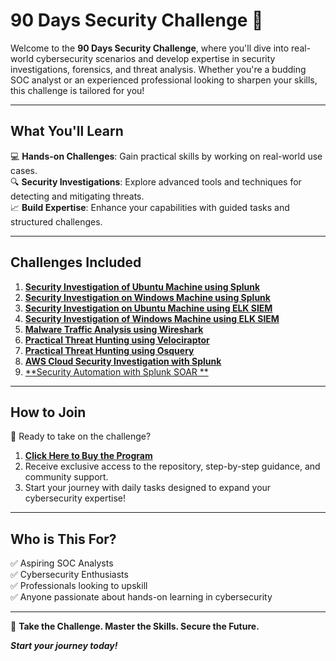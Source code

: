 # **90 Days Security Challenge** 🎯  

Welcome to the **90 Days Security Challenge**, where you'll dive into real-world cybersecurity scenarios and develop expertise in security investigations, forensics, and threat analysis. Whether you're a budding SOC analyst or an experienced professional looking to sharpen your skills, this challenge is tailored for you!

---

## **What You'll Learn**  
💻 **Hands-on Challenges**: Gain practical skills by working on real-world use cases.  
🔍 **Security Investigations**: Explore advanced tools and techniques for detecting and mitigating threats.  
📈 **Build Expertise**: Enhance your capabilities with guided tasks and structured challenges.  

---

## **Challenges Included**  

1. [**Security Investigation of Ubuntu Machine using Splunk**](https://github.com/0xrajneesh/90-days-security-challenge/tree/main/Challenge%231)  
2. [**Security Investigation on Windows Machine using Splunk**](https://github.com/0xrajneesh/90-days-security-challenge/tree/main/Challenge%232)  
3. [**Security Investigation on Ubuntu Machine using ELK SIEM**](https://github.com/0xrajneesh/90-days-security-challenge/tree/main/Challenge%233)  
4. [**Security Investigation of Windows Machine using ELK SIEM**](https://github.com/0xrajneesh/90-days-security-challenge/tree/main/Challenge%234)  
5. [**Malware Traffic Analysis using Wireshark**](https://github.com/0xrajneesh/90-days-security-challenge/tree/main/Challenge%235)  
6. [**Practical Threat Hunting using Velociraptor**](https://github.com/0xrajneesh/90-days-security-challenge/tree/main/Challenge%236)  
7. [**Practical Threat Hunting using Osquery**](https://github.com/0xrajneesh/90-days-security-challenge/tree/main/Challenge%237)  
8. [**AWS Cloud Security Investigation with Splunk**](#link-to-challenge-8)  
9. [**Security Automation with Splunk SOAR **](#link-to-challenge-9)  

---

## **How to Join**  

🚀 Ready to take on the challenge?  
1. [**Click Here to Buy the Program**](#link-to-purchase-program)  
2. Receive exclusive access to the repository, step-by-step guidance, and community support.  
3. Start your journey with daily tasks designed to expand your cybersecurity expertise!  

---

## **Who is This For?**  
✅ Aspiring SOC Analysts  
✅ Cybersecurity Enthusiasts  
✅ Professionals looking to upskill  
✅ Anyone passionate about hands-on learning in cybersecurity  

---

🔐 **Take the Challenge. Master the Skills. Secure the Future.**  

_**Start your journey today!**_

